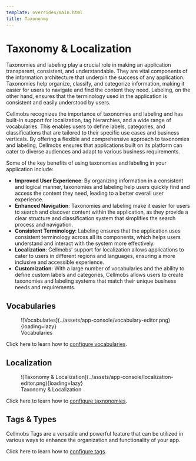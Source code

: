 ```yaml
---
template: overrides/main.html
title: Taxononmy
---
```


# Taxonomy & Localization

Taxonomies and labeling play a crucial role in making an application transparent, consistent, and understandable. They are vital components of the information architecture that underpin the success of any application. Taxonomies help organize, classify, and categorize information, making it easier for users to navigate and find the content they need. Labeling, on the other hand, ensures that the terminology used in the application is consistent and easily understood by users.

Cellmobs recognizes the importance of taxonomies and labeling and has built-in support for localization, tag hierarchies, and a wide range of vocabularies. This enables users to define labels, categories, and classifications that are tailored to their specific use cases and business verticals. By offering a flexible and comprehensive approach to taxonomies and labeling, Cellmobs ensures that applications built on its platform can cater to diverse audiences and adapt to various business requirements.

Some of the key benefits of using taxonomies and labeling in your application include:

- **Improved User Experience**: By organizing information in a consistent and logical manner, taxonomies and labeling help users quickly find and access the content they need, leading to a better overall user experience.
- **Enhanced Navigation**: Taxonomies and labeling make it easier for users to search and discover content within the application, as they provide a clear structure and classification system that simplifies the search process and navigation.
- **Consistent Terminology**: Labeling ensures that the application uses consistent terminology across all its components, which helps users understand and interact with the system more effectively.
- **Localization**: Cellmobs' support for localization allows applications to cater to users in different regions and languages, ensuring a more inclusive and accessible experience.
- **Customization**: With a large number of vocabularies and the ability to define custom labels and categories, Cellmobs allows users to create taxonomies and labeling systems that match their unique business needs and requirements.

## Vocabularies

<figure markdown>
![Vocabularies](../assets/app-console/vocabulary-editor.png){loading=lazy}
    <figcaption>Vocabularies</figcaption>
</figure>

Click here to learn how to [configure vocabularies](/app-console/manage-vocabularies).

## Localization

<figure markdown>
![Taxonomy &amp; Localization](../assets/app-console/localization-editor.png){loading=lazy}
    <figcaption>Taxonomy &amp; Localization</figcaption>
</figure>

Click here to learn how to [configure taxnonomies](/app-console/manage-taxonomy).


## Tags & Types

Cellmobs Tags are a versatile and powerful feature that can be utilized in various ways to enhance the organization and functionality of your app. 

Click here to learn how to [configure tags](/setup/setting-up-tags).

<br><br>